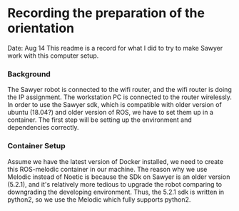 # Recording the preparation of the orientation
Date: Aug 14
This readme is a record for what I did to try to make Sawyer work with this computer setup. 
### Background
The Sawyer robot is connected to the wifi router, and the wifi router is doing the IP assignment. The workstation PC is connected to the router wirelessly.
In order to use the Sawyer sdk, which is compatible with older version of ubuntu (18.04?) and older version of ROS, we have to set them up in a container.
The first step will be setting up the environment and dependencies correctly. 


### Container Setup
Assume we have the latest version of Docker installed, we need to create this ROS-melodic container in our machine. The reason why we use Melodic instead of Noetic is because the SDk on Sawyer is an older version (5.2.1), and it's relatively more tedious to upgrade the robot comparing to downgrading the developing environment. Thus, the 5.2.1 sdk is written in python2, so we use the Melodic which fully supports python2. 
